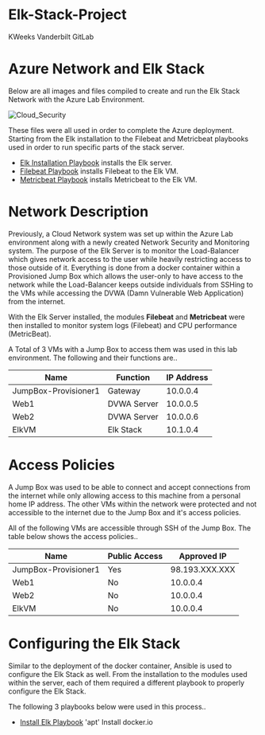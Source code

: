 # Elk-Stack-Project

KWeeks Vanderbilt GitLab

# Azure Network and Elk Stack

Below are all images and files compiled to create and run the Elk Stack Network with the 
Azure Lab Environment.

![Cloud_Security](https://user-images.githubusercontent.com/97552776/166241269-980481e6-f54e-466b-81a5-2ea29df0f8ff.JPG)

These files were all used in order to complete the Azure deployment. Starting from the Elk installation to the Filebeat and Metricbeat playbooks used in order to run 
specific parts of the stack server. 

* [Elk Installation Playbook](Ansible/install-elk.yml) installs the Elk server.
* [Filebeat Playbook](Ansible/filebeat-playbook.yml) installs Filebeat to the Elk VM.
* [Metricbeat Playbook](Ansible/metricbeat-playbook.yml) installs Metricbeat to the Elk VM.

# Network Description

Previously, a Cloud Network system was set up within the Azure Lab environment along with a newly created Network Security and Monitoring system. 
The purpose of the Elk Server is to monitor the Load-Balancer which gives network access to the user while heavily restricting access to those outside of it. 
Everything is done from a docker container within a Provisioned Jump Box which allows the user-only to have access to the network while the Load-Balancer keeps outside individuals from SSHing to the VMs while accessing the DVWA (Damn Vulnerable Web Application) from the internet. 

With the Elk Server installed, the modules **Filebeat** and **Metricbeat** were then installed to monitor system logs (Filebeat) and CPU performance (MetricBeat).

A Total of 3 VMs with a Jump Box to access them was used in this lab environment. The following and their functions are..

| Name                 | Function    | IP Address |
| -------------------- | ----------- | ---------- |
| JumpBox-Provisioner1 | Gateway     | 10.0.0.4   |
| Web1                 | DVWA Server | 10.0.0.5   |
| Web2                 | DVWA Server | 10.0.0.6   |
| ElkVM                | Elk Stack   | 10.1.0.4   |

# Access Policies

A Jump Box was used to be able to connect and accept connections from the internet while only allowing access to this machine from a personal home IP address. The other VMs within the network were protected and not accessible to the internet due to the Jump Box and it's access policies. 

All of the following VMs are accessible through SSH of the Jump Box. The table below shows the access policies..

| Name                 | Public Access | Approved IP    |
| -------------------- | ------------- | -------------- |
| JumpBox-Provisioner1 | Yes           | 98.193.XXX.XXX |
| Web1                 | No            | 10.0.0.4       |
| Web2                 | No            | 10.0.0.4       |
| ElkVM                | No            | 10.0.0.4       |

# Configuring the Elk Stack

Similar to the deployment of the docker container, Ansible is used to configure the Elk Stack as well. From the installation to the modules used within the server, each of them required a different playbook to properly configure the Elk Stack. 

The following 3 playbooks below were used in this process..

* [Install Elk Playbook](Ansible/install-elk.yml)
'apt' Install docker.io
